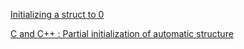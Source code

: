 

[Initializing a struct to 0](https://stackoverflow.com/questions/11152160/initializing-a-struct-to-0)

[C and C++ : Partial initialization of automatic structure](https://stackoverflow.com/questions/10828294/c-and-c-partial-initialization-of-automatic-structure)